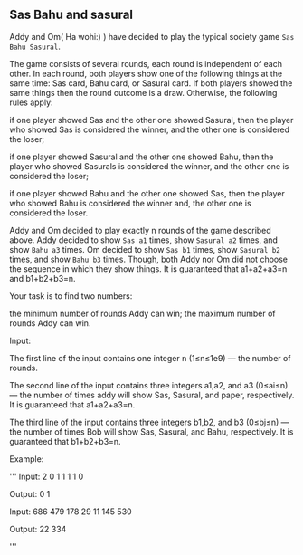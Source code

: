 ## Sas Bahu and sasural

Addy and Om( Ha wohi:) ) have decided to play the typical society game `Sas Bahu Sasural`.

The game consists of several rounds, each round is independent of each other. In each round, both players show one of the following things at the same time: Sas card, Bahu card, or Sasural card. If both players showed the same things then the round outcome is a draw. Otherwise, the following rules apply:

if one player showed Sas and the other one showed Sasural, then the player who showed Sas is considered the winner, and the other one is considered the loser;

if one player showed Sasural and the other one showed Bahu, then the player who showed Sasurals is considered the winner, and the other one is considered the loser;

if one player showed Bahu and the other one showed Sas, then the player who showed Bahu is considered the winner and, the other one is considered the loser.

Addy and Om decided to play exactly n rounds of the game described above. Addy decided to show `Sas a1` times, show `Sasural a2` times, and show `Bahu a3` times. Om decided to show `Sas b1` times, show `Sasural b2` times, and show `Bahu b3` times. Though, both Addy nor Om did not choose the sequence in which they show things. It is guaranteed that a1+a2+a3=n and b1+b2+b3=n.

Your task is to find two numbers:

the minimum number of rounds Addy can win;
the maximum number of rounds Addy can win.

Input:

The first line of the input contains one integer n (1≤n≤1e9) — the number of rounds.

The second line of the input contains three integers a1,a2, and a3 (0≤ai≤n) — the number of times addy will show Sas, Sasural, and paper, respectively. It is guaranteed that a1+a2+a3=n.

The third line of the input contains three integers b1,b2, and b3 (0≤bj≤n) — the number of times Bob will show Sas, Sasural, and Bahu, respectively. It is guaranteed that b1+b2+b3=n.

Example:

'''
Input:
2
0 1 1
1 1 0

Output:
0 1

Input:
686
479 178 29
11 145 530

Output:
22 334

'''